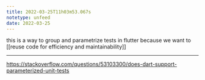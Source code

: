 ```yaml
---
title: 2022-03-25T11h03m53.067s
notetype: unfeed
date: 2022-03-25
---
```

this is a way to group and parametrize tests in flutter because we want to [[reuse code for efficiency and maintainability]]

---

https://stackoverflow.com/questions/53103300/does-dart-support-parameterized-unit-tests